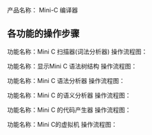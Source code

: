产品名称： Mini-C 编译器
## 各功能的操作步骤
功能名称：Mini C 扫描器(词法分析器)
操作流程图：

功能名称：显示Mini C 语法树结构
操作流程图：

功能名称：Mini C 语法分析器
操作流程图：

功能名称：Mini C 的语义分析器
操作流程图：

功能名称：Mini C 的代码产生器
操作流程图：

功能名称：Mini C的虚拟机
操作流程图：
